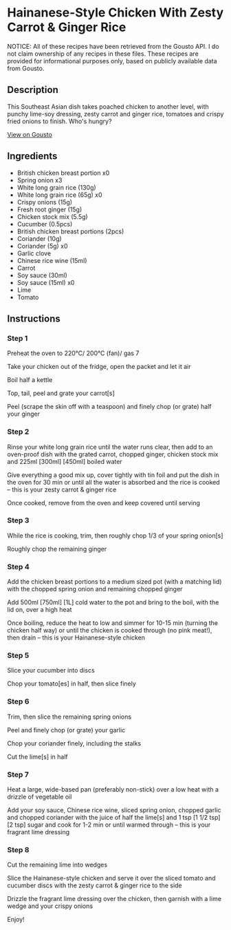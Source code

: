 # Hainanese-Style Chicken With Zesty Carrot & Ginger Rice

NOTICE: All of these recipes have been retrieved from the Gousto API. I do not claim ownership of any recipes in these files. These recipes are provided for informational purposes only, based on publicly available data from Gousto.

## Description

This Southeast Asian dish takes poached chicken to another level, with punchy lime-soy dressing, zesty carrot and ginger rice, tomatoes and crispy fried onions to finish. Who's hungry?

[View on Gousto](https://www.gousto.co.uk/recipes/cookbook/hainanese-chicken-with-zesty-carrot-ginger-rice)

## Ingredients

- British chicken breast portion x0
- Spring onion x3
- White long grain rice (130g)
- White long grain rice (65g) x0
- Crispy onions (15g)
- Fresh root ginger (15g)
- Chicken stock mix (5.5g)
- Cucumber (0.5pcs)
- British chicken breast portions (2pcs)
- Coriander (10g)
- Coriander (5g) x0
- Garlic clove
- Chinese rice wine (15ml)
- Carrot
- Soy sauce (30ml)
- Soy sauce (15ml) x0
- Lime
- Tomato

## Instructions


### Step 1

Preheat the oven to 220°C/ 200°C (fan)/ gas 7

Take your chicken out of the fridge, open the packet and let it air

Boil half a kettle

Top, tail, peel and grate your carrot[s]

Peel (scrape the skin off with a teaspoon) and finely chop (or grate) half your ginger


### Step 2

Rinse your white long grain rice until the water runs clear, then add to an oven-proof dish with the grated carrot, chopped ginger, chicken stock mix and 225ml <span class="text-purple">[300ml]</span> <span class="text-danger">[450ml] </span>boiled water

Give everything a good mix up, cover tightly with tin foil and put the dish in the oven for 30 min or until all the water is absorbed and the rice is cooked – this is your zesty carrot & ginger rice

Once cooked, remove from the oven and keep covered until serving


### Step 3

While the rice is cooking, trim, then roughly chop 1/3 of your<span class="text-danger"> </span>spring onion[s]

Roughly chop the remaining ginger


### Step 4

Add the chicken breast portions to a medium sized pot (with a matching lid) with the chopped spring onion and remaining chopped ginger

Add 500ml <span class="text-purple">[750ml]</span> <span class="text-danger">[1L]</span> cold water to the pot and bring to the boil, with the lid on, over a high heat

Once boiling, reduce the heat to low and simmer for 10-15 min (turning the chicken half way) or until the chicken is cooked through (no pink meat!), then drain – this is your Hainanese-style chicken


### Step 5

Slice your cucumber into discs

Chop your tomato[es]<span class="text-danger"> </span>in half, then slice finely


### Step 6

Trim, then slice the remaining spring onions

Peel and finely chop (or grate) your garlic

Chop your coriander finely, including the stalks

Cut the lime[s] in half


### Step 7

Heat a large, wide-based pan (preferably non-stick) over a low heat with a drizzle of vegetable oil

Add your soy sauce, Chinese rice wine, sliced spring onion, chopped garlic and chopped coriander with the juice of half the lime[s] and 1 tsp <span class="text-purple">[1 1/2 tsp]</span> <span class="text-danger">[2 tsp]</span> sugar and cook for 1-2 min or until warmed through – this is your fragrant lime dressing

### Step 8

Cut the remaining lime into wedges

Slice the Hainanese-style chicken and serve it over the sliced tomato and cucumber discs with the zesty carrot & ginger rice to the side

Drizzle the fragrant lime dressing over the chicken, then garnish with a lime wedge and your crispy onions

Enjoy!

